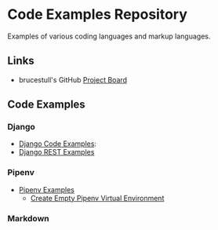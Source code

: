 # Code Examples Repository

Examples of various coding languages and markup languages.

## Links

* brucestull's GitHub [Project Board](https://github.com/users/brucestull/projects/6)

## Code Examples

### Django

* [Django Code Examples](./django/):
* [Django REST Examples](./django-rest/)

### Pipenv

* [Pipenv Examples](./pipenv/)
  * [Create Empty Pipenv Virtual Environment](./pipenv/create-empty-pipenv/README.md)

### Markdown
